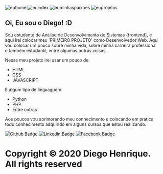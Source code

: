 ![euhome](https://user-images.githubusercontent.com/62266426/103392136-33b9e680-4afb-11eb-8c37-4f8913ebcb2a.png)
![euindex](https://user-images.githubusercontent.com/62266426/103392137-34527d00-4afb-11eb-81b8-e3535c97de84.png)
![euminhaspaixoes](https://user-images.githubusercontent.com/62266426/103392138-34eb1380-4afb-11eb-8a8d-5a09998e0301.png)
![euprojetos](https://user-images.githubusercontent.com/62266426/103392139-34eb1380-4afb-11eb-8363-00dd6517a77b.png)


<h2>Oi, Eu sou o Diego! :D</h2>

Sou estudante de Análise de Desenvolvimento de Sistemas {frontend}, e aqui irei colocar meu 'PRIMEIRO PROJETO' como Desenvolvedor Web. Aqui vou colocar um pouco sobre minha vida, sobre minha carreira professional e também estudantil, entre algumas outras coisas.

Nesse meu projeto irei usar um pouco de: 

- HTML
- CSS 
- JAVASCRIPT

E algum tipo de linguaguem:

- Python
- PHP 
- Entre outras

Aos poucos vou aprimorando meu conhecimento e colocando em pratica todo conhecimento adquirido em alguns cursos que estou realizando.


[![Github Badge](https://img.shields.io/badge/-Github-000?style=flat-square&logo=Github&logoColor=white&link=https://github.com/fagnerpsantos)](https://github.com/diegohsales)
[![Linkedin Badge](https://img.shields.io/badge/-LinkedIn-blue?style=flat-square&logo=Linkedin&logoColor=white&link=https://www.linkedin.com/in/fagnerpsantos/)](https://www.linkedin.com/in/diegohsales/)
[![Facebook Badge](https://img.shields.io/badge/Facebook-1877F2?style=for-the-badge&logo=facebook&logoColor=white&link=https://wwww.facebook.com/diegohenriquesales/)](https://www.facebook.com/diegohenriquesales)


# Copyright © 2020 Diego Henrique. All rights reserved #